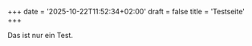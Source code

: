 +++
date = '2025-10-22T11:52:34+02:00'
draft = false
title = 'Testseite'
+++

Das ist nur ein Test.
